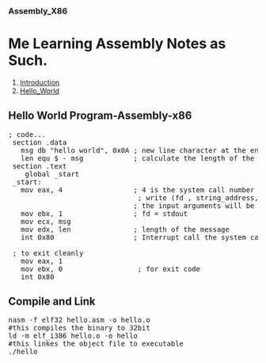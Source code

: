 ### Assembly_X86
# Me Learning Assembly Notes as Such.
1. [Introduction](#Introduction)
2. [Hello_World](#Hello_World)

## Hello World Program-Assembly-x86

<pre lang="markdown">
; code...
 section .data
   msg db "hello world", 0x0A ; new line character at the end
   len equ $ - msg            ; calculate the length of the string
 section .text
    global _start
 _start:
   mov eax, 4                 ; 4 is the system call number associated with the write operation
                               ; write (fd , string_address, offset) it is c-style syntax for write system call    
                              ; the input arguments will be passed on using "ebx" - fd, "ecx" - msg-starting address , "edx" as a offset (length)
   mov ebx, 1                 ; fd = stdout 
   mov ecx, msg
   mov edx, len               ; length of the message
   int 0x80                   ; Interrupt call the system call in eax

 ; to exit cleanly 
   mov eax, 1 
   mov ebx, 0                  ; for exit code 
   int 0x80  </pre>

## Compile and Link 

<pre lang="markdown">
nasm -f elf32 hello.asm -o hello.o 
#this compiles the binary to 32bit
ld -m elf_i386 hello.o -o hello 
#this linkes the object file to executable
./hello
